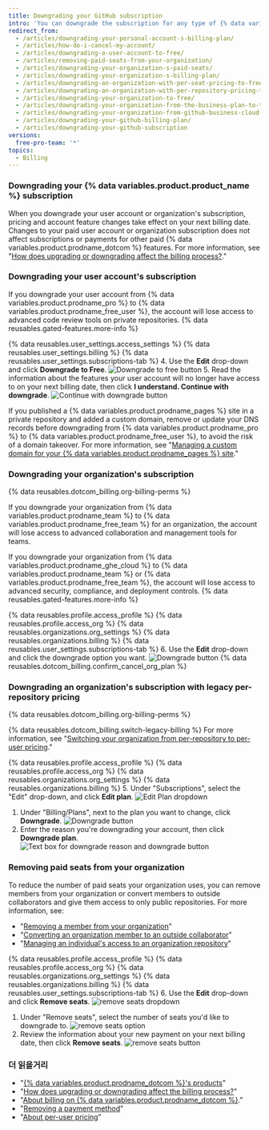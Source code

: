 ```yaml
---
title: Downgrading your GitHub subscription
intro: 'You can downgrade the subscription for any type of {% data variables.product.product_name %} account at any time.'
redirect_from:
  - /articles/downgrading-your-personal-account-s-billing-plan/
  - /articles/how-do-i-cancel-my-account/
  - /articles/downgrading-a-user-account-to-free/
  - /articles/removing-paid-seats-from-your-organization/
  - /articles/downgrading-your-organization-s-paid-seats/
  - /articles/downgrading-your-organization-s-billing-plan/
  - /articles/downgrading-an-organization-with-per-seat-pricing-to-free/
  - /articles/downgrading-an-organization-with-per-repository-pricing-to-free/
  - /articles/downgrading-your-organization-to-free/
  - /articles/downgrading-your-organization-from-the-business-plan-to-the-team-plan/
  - /articles/downgrading-your-organization-from-github-business-cloud-to-the-team-plan/
  - /articles/downgrading-your-github-billing-plan/
  - /articles/downgrading-your-github-subscription
versions:
  free-pro-team: '*'
topics:
  - Billing
---
```


### Downgrading your {% data variables.product.product_name %} subscription

When you downgrade your user account or organization's subscription, pricing and account feature changes take effect on your next billing date. Changes to your paid user account or organization subscription does not affect subscriptions or payments for other paid {% data variables.product.prodname_dotcom %} features. For more information, see "[How does upgrading or downgrading affect the billing process?](/articles/how-does-upgrading-or-downgrading-affect-the-billing-process)."

### Downgrading your user account's subscription

If you downgrade your user account from {% data variables.product.prodname_pro %} to {% data variables.product.prodname_free_user %}, the account will lose access to advanced code review tools on private repositories. {% data reusables.gated-features.more-info %}

{% data reusables.user_settings.access_settings %}
{% data reusables.user_settings.billing %}
{% data reusables.user_settings.subscriptions-tab %}
4. Use the **Edit** drop-down and click **Downgrade to Free**. ![Downgrade to free button](/assets/images/help/billing/downgrade-to-free.png)
5. Read the information about the features your user account will no longer have access to on your next billing date, then click **I understand. Continue with downgrade**. ![Continue with downgrade button](/assets/images/help/billing/continue-with-downgrade.png)

If you published a {% data variables.product.prodname_pages %} site in a private repository and added a custom domain, remove or update your DNS records before downgrading from {% data variables.product.prodname_pro %} to {% data variables.product.prodname_free_user %}, to avoid the risk of a domain takeover. For more information, see "[Managing a custom domain for your {% data variables.product.prodname_pages %} site](/articles/managing-a-custom-domain-for-your-github-pages-site)."

### Downgrading your organization's subscription

{% data reusables.dotcom_billing.org-billing-perms %}

If you downgrade your organization from {% data variables.product.prodname_team %} to {% data variables.product.prodname_free_team %} for an organization, the account will lose access to advanced collaboration and management tools for teams.

If you downgrade your organization from {% data variables.product.prodname_ghe_cloud %} to {% data variables.product.prodname_team %} or {% data variables.product.prodname_free_team %}, the account will lose access to advanced security, compliance, and deployment controls. {% data reusables.gated-features.more-info %}

{% data reusables.profile.access_profile %}
{% data reusables.profile.access_org %}
{% data reusables.organizations.org_settings %}
{% data reusables.organizations.billing %}
{% data reusables.user_settings.subscriptions-tab %}
6. Use the **Edit** drop-down and click the downgrade option you want. ![Downgrade button](/assets/images/help/billing/downgrade-option-button.png)
{% data reusables.dotcom_billing.confirm_cancel_org_plan %}

### Downgrading an organization's subscription with legacy per-repository pricing

{% data reusables.dotcom_billing.org-billing-perms %}

{% data reusables.dotcom_billing.switch-legacy-billing %} For more information, see "[Switching your organization from per-repository to per-user pricing](/github/setting-up-and-managing-billing-and-payments-on-github/upgrading-your-github-subscription#switching-your-organization-from-per-repository-to-per-user-pricing)."

{% data reusables.profile.access_profile %}
{% data reusables.profile.access_org %}
{% data reusables.organizations.org_settings %}
{% data reusables.organizations.billing %}
5. Under "Subscriptions", select the "Edit" drop-down, and click **Edit plan**. ![Edit Plan dropdown](/assets/images/help/billing/edit-plan-dropdown.png)
1. Under "Billing/Plans",  next to the plan you want to change, click **Downgrade**. ![Downgrade button](/assets/images/help/billing/downgrade-plan-option-button.png)
1. Enter the reason you're downgrading your account, then click **Downgrade plan**. ![Text box for downgrade reason and downgrade button](/assets/images/help/billing/downgrade-plan-button.png)

### Removing paid seats from your organization

To reduce the number of paid seats your organization uses, you can remove members from your organization or convert members to outside collaborators and give them access to only public repositories. For more information, see:
- "[Removing a member from your organization](/articles/removing-a-member-from-your-organization)"
- "[Converting an organization member to an outside collaborator](/articles/converting-an-organization-member-to-an-outside-collaborator)"
- "[Managing an individual's access to an organization repository](/articles/managing-an-individual-s-access-to-an-organization-repository)"

{% data reusables.profile.access_profile %}
{% data reusables.profile.access_org %}
{% data reusables.organizations.org_settings %}
{% data reusables.organizations.billing %}
{% data reusables.user_settings.subscriptions-tab %}
6. Use the **Edit** drop-down and click **Remove seats**. ![remove seats dropdown](/assets/images/help/billing/remove-seats-dropdown.png)
1. Under "Remove seats", select the number of seats you'd like to downgrade to. ![remove seats option](/assets/images/help/billing/remove-seats-amount.png)
1. Review the information about your new payment on your next billing date, then click **Remove seats**. ![remove seats button](/assets/images/help/billing/remove-seats-button.png)

### 더 읽을거리

- "[{% data variables.product.prodname_dotcom %}'s products](/articles/github-s-products)"
- "[How does upgrading or downgrading affect the billing process?](/articles/how-does-upgrading-or-downgrading-affect-the-billing-process)"
- "[About billing on {% data variables.product.prodname_dotcom %}](/articles/about-billing-on-github)."
- "[Removing a payment method](/articles/removing-a-payment-method)"
- "[About per-user pricing](/articles/about-per-user-pricing)"
